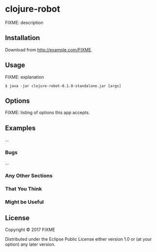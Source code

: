 # clojure-robot

FIXME: description

## Installation

Download from http://example.com/FIXME.

## Usage

FIXME: explanation

    $ java -jar clojure-robot-0.1.0-standalone.jar [args]

## Options

FIXME: listing of options this app accepts.

## Examples

...

### Bugs

...

### Any Other Sections
### That You Think
### Might be Useful

## License

Copyright © 2017 FIXME

Distributed under the Eclipse Public License either version 1.0 or (at
your option) any later version.

